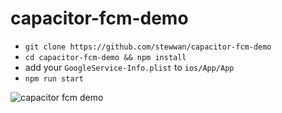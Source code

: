 # capacitor-fcm-demo

- `git clone https://github.com/stewwan/capacitor-fcm-demo`
- `cd capacitor-fcm-demo && npm install`
- add your `GoogleService-Info.plist` to `ios/App/App`
- `npm run start`

![capacitor fcm demo](https://user-images.githubusercontent.com/719763/60686663-8cfe7680-9e80-11e9-996c-4a57ad2393c7.gif)

